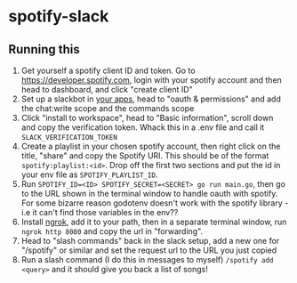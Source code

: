 # spotify-slack
## Running this
1. Get yourself a spotify client ID and token. Go to https://developer.spotify.com, login with your spotify account and then head to dashboard, and click "create client ID"
1. Set up a slackbot in [your apps](https://api.slack.com/apps), head to "oauth & permissions" and add the chat:write scope and the commands scope
1. Click "install to workspace", head to "Basic information", scroll down and copy the verification token. Whack this in a .env file and call it `SLACK_VERIFICATION_TOKEN`
1. Create a playlist in your chosen spotify account, then right click on the title, "share" and copy the Spotify URI. This should be of the format `spotify:playlist:<id>`. Drop off the first two sections and put the id in your env file as `SPOTIFY_PLAYLIST_ID`.
1. Run `SPOTIFY_ID=<ID> SPOTIFY_SECRET=<SECRET> go run main.go`, then go to the URL shown in the terminal window to handle oauth with spotify. For some bizarre reason godotenv doesn't work with the spotify library - i.e it can't find those variables in the env??
1. Install [ngrok](https://ngrok.com), add it to your path, then in a separate terminal window, run `ngrok http 8080` and copy the url in "forwarding". 
1. Head to "slash commands" back in the slack setup, add a new one for "/spotify" or similar and set the request url to the URL you just copied
1. Run a slash command (I do this in messages to myself) `/spotify add <query>` and it should give you back a list of songs!